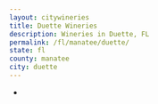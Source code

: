 ```yaml
---
layout: citywineries
title: Duette Wineries
description: Wineries in Duette, FL
permalink: /fl/manatee/duette/
state: fl
county: manatee
city: duette
---
```

-
